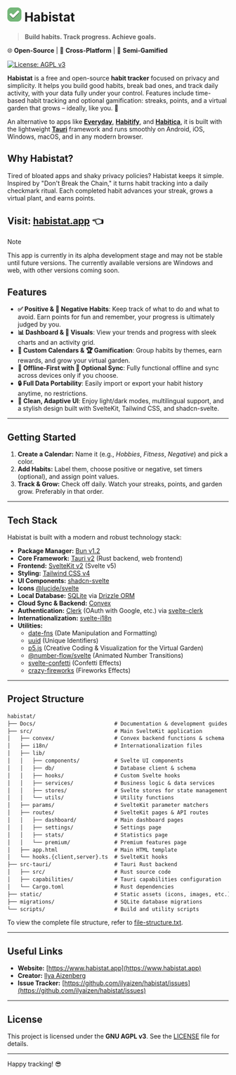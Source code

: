 # [![Habistat](static/favicon-32x32.png)](https://habistat.app) **Habistat**

> **Build habits. Track progress. Achieve goals.**

🌐 **Open-Source** | 🔄 **Cross-Platform** | 🎯 **Semi-Gamified**

[![License: AGPL v3](https://img.shields.io/badge/License-AGPL%20v3-blue.svg)](LICENSE)

**Habistat** is a free and open-source **habit tracker** focused on privacy and simplicity. It helps you build good habits, break bad ones, and track daily activity, with your data fully under your control. Features include time-based habit tracking and optional gamification: streaks, points, and a virtual garden that grows – ideally, like you. 🌱

An alternative to apps like **[Everyday](https://everyday.app/)**, **[Habitify](https://www.habitify.me/)**, and **[Habitica](https://habitica.com/)**, it is built with the lightweight **[Tauri](https://v2.tauri.app/)** framework and runs smoothly on Android, iOS, Windows, macOS, and in any modern browser.

## Why Habistat?

Tired of bloated apps and shaky privacy policies? Habistat keeps it simple. Inspired by "Don't Break the Chain," it turns habit tracking into a daily checkmark ritual. Each completed habit advances your streak, grows a virtual plant, and earns points.

## **Visit: [habistat.app](https://habistat.app)** 👈

> [!NOTE]
> This app is currently in its alpha development stage and may not be stable until future versions. The currently available versions are Windows and web, with other versions coming soon.

## Features

- **✅ Positive & 🚫 Negative Habits**: Keep track of what to do and what to avoid. Earn points for fun and remember, your progress is ultimately judged by you.
- **📊 Dashboard & 🎉 Visuals**: View your trends and progress with sleek charts and an activity grid.
- **📅 Custom Calendars & 🏆 Gamification**: Group habits by themes, earn rewards, and grow your virtual garden.
- **🛜 Offline-First with 🔄 Optional Sync**: Fully functional offline and sync across devices only if you choose.
- **🔒 Full Data Portability**: Easily import or export your habit history anytime, no restrictions.
- **📱 Clean, Adaptive UI**: Enjoy light/dark modes, multilingual support, and a stylish design built with SvelteKit, Tailwind CSS, and shadcn-svelte.

---

## Getting Started

1. **Create a Calendar:** Name it (e.g., _Hobbies_, _Fitness_, _Negative_) and pick a color.
2. **Add Habits:** Label them, choose positive or negative, set timers (optional), and assign point values.
3. **Track & Grow:** Check off daily. Watch your streaks, points, and garden grow. Preferably in that order.

---

## Tech Stack

Habistat is built with a modern and robust technology stack:

- **Package Manager:** [Bun v1.2](https://bun.com/)
- **Core Framework:** [Tauri v2](https://v2.tauri.app/) (Rust backend, web frontend)
- **Frontend:** [SvelteKit v2](https://svelte.dev/) (Svelte v5)
- **Styling:** [Tailwind CSS v4](https://tailwindcss.com/)
- **UI Components:** [shadcn-svelte](https://next.shadcn-svelte.com/)
- **Icons** [@lucide/svelte](https://github.com/lucide-icons/lucide)
- **Local Database:** [SQLite](https://www.sqlite.org/) via [Drizzle ORM](https://orm.drizzle.team/)
- **Cloud Sync & Backend:** [Convex](https://convex.dev/)
- **Authentication:** [Clerk](https://clerk.com/) (OAuth with Google, etc.) via [svelte-clerk](https://svelte-clerk.netlify.app)
- **Internationalization:** [svelte-i18n](https://github.com/kaisermann/svelte-i18n)
- **Utilities:**
  - [date-fns](https://date-fns.org/) (Date Manipulation and Formatting)
  - [uuid](https://github.com/uuidjs/uuid) (Unique Identifiers)
  - [p5.js](https://p5js.org/) (Creative Coding & Visualization for the Virtual Garden)
  - [@number-flow/svelte](https://github.com/barvian/number-flow) (Animated Number Transitions)
  - [svelte-confetti](https://github.com/mitcheljager/svelte-confetti) (Confetti Effects)
  - [crazy-fireworks](https://codepen.io/matt-cannon/pen/YPKGBGm) (Fireworks Effects)

---

## Project Structure

```txt
habistat/
├── Docs/                         # Documentation & development guides
├── src/                          # Main SvelteKit application
│   ├── convex/                   # Convex backend functions & schema
│   ├── i18n/                     # Internationalization files
│   ├── lib/
│   │   ├── components/           # Svelte UI components
│   │   ├── db/                   # Database client & schema
│   │   ├── hooks/                # Custom Svelte hooks
│   │   ├── services/             # Business logic & data services
│   │   ├── stores/               # Svelte stores for state management
│   │   └── utils/                # Utility functions
│   ├── params/                   # SvelteKit parameter matchers
│   ├── routes/                   # SvelteKit pages & API routes
│   │   ├── dashboard/            # Main dashboard pages
│   │   ├── settings/             # Settings page
│   │   ├── stats/                # Statistics page
│   │   └── premium/              # Premium features page
│   ├── app.html                  # Main HTML template
│   └── hooks.{client,server}.ts  # SvelteKit hooks
├── src-tauri/                    # Tauri Rust backend
│   ├── src/                      # Rust source code
│   ├── capabilities/             # Tauri capabilities configuration
│   └── Cargo.toml                # Rust dependencies
├── static/                       # Static assets (icons, images, etc.)
├── migrations/                   # SQLite database migrations
└── scripts/                      # Build and utility scripts
```

To view the complete file structure, refer to [file-structure.txt](file-structure.txt).

---

## Useful Links

- **Website:** [https://www.habistat.app](https://www.habistat.app)
- **Creator:** [Ilya Aizenberg](https://github.com/ilyaizen)
- **Issue Tracker:** [https://github.com/ilyaizen/habistat/issues](https://github.com/ilyaizen/habistat/issues)

---

## License

This project is licensed under the **GNU AGPL v3**. See the [LICENSE](LICENSE) file for details.

---

Happy tracking! 😎
